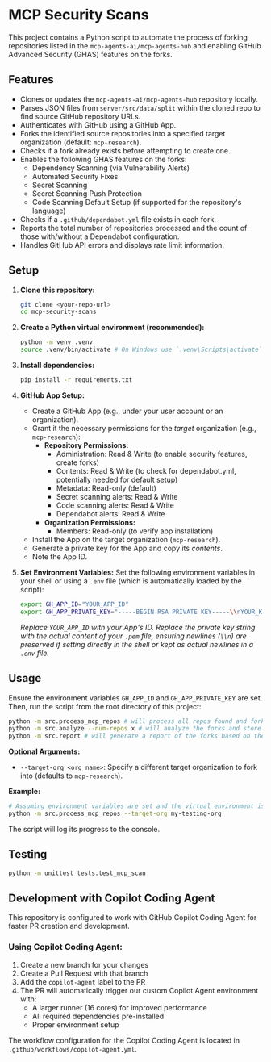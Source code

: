 # MCP Security Scans

This project contains a Python script to automate the process of forking repositories listed in the `mcp-agents-ai/mcp-agents-hub` and enabling GitHub Advanced Security (GHAS) features on the forks.

## Features

*   Clones or updates the `mcp-agents-ai/mcp-agents-hub` repository locally.
*   Parses JSON files from `server/src/data/split` within the cloned repo to find source GitHub repository URLs.
*   Authenticates with GitHub using a GitHub App.
*   Forks the identified source repositories into a specified target organization (default: `mcp-research`).
*   Checks if a fork already exists before attempting to create one.
*   Enables the following GHAS features on the forks:
    *   Dependency Scanning (via Vulnerability Alerts)
    *   Automated Security Fixes
    *   Secret Scanning
    *   Secret Scanning Push Protection
    *   Code Scanning Default Setup (if supported for the repository's language)
*   Checks if a `.github/dependabot.yml` file exists in each fork.
*   Reports the total number of repositories processed and the count of those with/without a Dependabot configuration.
*   Handles GitHub API errors and displays rate limit information.

## Setup

1.  **Clone this repository:**
    ```bash
    git clone <your-repo-url>
    cd mcp-security-scans
    ```

2.  **Create a Python virtual environment (recommended):**
    ```bash
    python -m venv .venv
    source .venv/bin/activate # On Windows use `.venv\Scripts\activate`
    ```

3.  **Install dependencies:**
    ```bash
    pip install -r requirements.txt
    ```

4.  **GitHub App Setup:**
    *   Create a GitHub App (e.g., under your user account or an organization).
    *   Grant it the necessary permissions for the *target* organization (e.g., `mcp-research`):
        *   **Repository Permissions:**
            *   Administration: Read & Write (to enable security features, create forks)
            *   Contents: Read & Write (to check for dependabot.yml, potentially needed for default setup)
            *   Metadata: Read-only (default)
            *   Secret scanning alerts: Read & Write
            *   Code scanning alerts: Read & Write
            *   Dependabot alerts: Read & Write
        *   **Organization Permissions:**
            *   Members: Read-only (to verify app installation)
    *   Install the App on the target organization (`mcp-research`).
    *   Generate a private key for the App and copy its *contents*.
    *   Note the App ID.

5.  **Set Environment Variables:**
    Set the following environment variables in your shell or using a `.env` file (which is automatically loaded by the script):
    ```bash
    export GH_APP_ID="YOUR_APP_ID"
    export GH_APP_PRIVATE_KEY="-----BEGIN RSA PRIVATE KEY-----\\nYOUR_KEY_CONTENT_HERE\\n-----END RSA PRIVATE KEY-----"
    ```
    *Replace `YOUR_APP_ID` with your App's ID.*
    *Replace the private key string with the actual content of your `.pem` file, ensuring newlines (`\\n`) are preserved if setting directly in the shell or kept as actual newlines in a `.env` file.*

## Usage

Ensure the environment variables `GH_APP_ID` and `GH_APP_PRIVATE_KEY` are set. Then, run the script from the root directory of this project:

```bash
python -m src.process_mcp_repos # will process all repos found and fork them into the target org
python -m src.analyze --num-repos x # will analyze the forks and store found information into the forks repository properties
python -m src.report # will generate a report of the forks based on the information stored in the forks repository properties

```

**Optional Arguments:**

*   `--target-org <org_name>`: Specify a different target organization to fork into (defaults to `mcp-research`).

**Example:**

```bash
# Assuming environment variables are set and the virtual environment is active
python -m src.process_mcp_repos --target-org my-testing-org
```

The script will log its progress to the console.

## Testing
```bash
python -m unittest tests.test_mcp_scan
```

## Development with Copilot Coding Agent

This repository is configured to work with GitHub Copilot Coding Agent for faster PR creation and development.

### Using Copilot Coding Agent:

1. Create a new branch for your changes
2. Create a Pull Request with that branch
3. Add the `copilot-agent` label to the PR
4. The PR will automatically trigger our custom Copilot Agent environment with:
   - A larger runner (16 cores) for improved performance
   - All required dependencies pre-installed
   - Proper environment setup

The workflow configuration for the Copilot Coding Agent is located in `.github/workflows/copilot-agent.yml`.